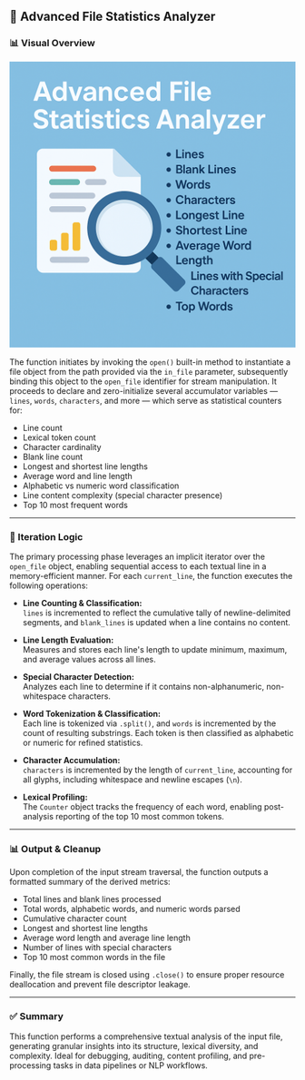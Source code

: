 ## 📄 Advanced File Statistics Analyzer

### 📊 Visual Overview

![File Statistics Function Visual](stats-visual.png)

The function initiates by invoking the `open()` built-in method to instantiate a file object from the path provided via the `in_file` parameter, subsequently binding this object to the `open_file` identifier for stream manipulation. It proceeds to declare and zero-initialize several accumulator variables — `lines`, `words`, `characters`, and more — which serve as statistical counters for:

- Line count
- Lexical token count
- Character cardinality
- Blank line count
- Longest and shortest line lengths
- Average word and line length
- Alphabetic vs numeric word classification
- Line content complexity (special character presence)
- Top 10 most frequent words

---

### 🔁 Iteration Logic

The primary processing phase leverages an implicit iterator over the `open_file` object, enabling sequential access to each textual line in a memory-efficient manner. For each `current_line`, the function executes the following operations:

- **Line Counting & Classification:**  
  `lines` is incremented to reflect the cumulative tally of newline-delimited segments, and `blank_lines` is updated when a line contains no content.

- **Line Length Evaluation:**  
  Measures and stores each line's length to update minimum, maximum, and average values across all lines.

- **Special Character Detection:**  
  Analyzes each line to determine if it contains non-alphanumeric, non-whitespace characters.

- **Word Tokenization & Classification:**  
  Each line is tokenized via `.split()`, and `words` is incremented by the count of resulting substrings. Each token is then classified as alphabetic or numeric for refined statistics.

- **Character Accumulation:**  
  `characters` is incremented by the length of `current_line`, accounting for all glyphs, including whitespace and newline escapes (`\n`).

- **Lexical Profiling:**  
  The `Counter` object tracks the frequency of each word, enabling post-analysis reporting of the top 10 most common tokens.

---

### 📊 Output & Cleanup

Upon completion of the input stream traversal, the function outputs a formatted summary of the derived metrics:

- Total lines and blank lines processed
- Total words, alphabetic words, and numeric words parsed
- Cumulative character count
- Longest and shortest line lengths
- Average word length and average line length
- Number of lines with special characters
- Top 10 most common words in the file

Finally, the file stream is closed using `.close()` to ensure proper resource deallocation and prevent file descriptor leakage.

---

### ✅ Summary

This function performs a comprehensive textual analysis of the input file, generating granular insights into its structure, lexical diversity, and complexity. Ideal for debugging, auditing, content profiling, and pre-processing tasks in data pipelines or NLP workflows.

